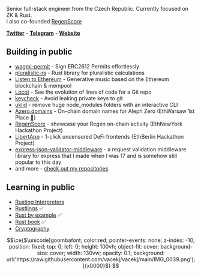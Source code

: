 Senior full-stack engineer from the Czech Republic. Currently focused on ZK & Rust.
<br/> I also co-founded [RegenScore](https://github.com/vacekj/regenscore)

**[Twitter](https://twitter.com/atris_eth)** - **[Telegram](https://t.me/vacekj)** - **[Website](https://atris.cc)**

## Building in public
- [wagmi-permit](https://github.com/vacekj/wagmi-permit) - Sign ERC2612 Permits effortlessly
- [pluralistic-rs](https://github.com/vacekj/pluralisticrs) - Rust library for pluralistic calculations
- [Listen to Ethereum](https://github.com/vacekj/listen-to-ethereum) - Generative music based on the Ethereum blockchain & mempool
- [Locot](https://github.com/vacekj/locot) - See the evolution of lines of code for a Git repo
- [keycheck](https://github.com/vacekj/keycheck) - Avoid leaking private keys to git
- [uklid](https://crates.io/crates/uklid) - remove huge node_modules folders with an interactive CLI
- [Azero.domains](https://github.com/wottpal/azero.domains) - On-chain domain names for Aleph Zero (EthWarsaw 1st Place 🥇)
- [RegenScore](https://github.com/vacekj/regenscore) - showcase your Regen on-chain activity (EthNewYork Hackathon Project)
- [LibertApp](https://github.com/vacekj/libertapp) - 1-click uncensored DeFi frontends (EthBerlin Hackathon Project)
- [express-json-validator-middleware](https://www.npmjs.com/package/express-json-validator-middleware) - a request validation middleware library for express that I made when I was 17 and is somehow still popular to this day
- and more - [check out my repositories](https://github.com/vacekj?tab=repositories&type=source)

## Learning in public
- [Rusting Interpreters](https://github.com/vacekj/rusting-interpreters)
- [Rustlings](https://github.com/vacekj/rustlings) ✅
- [Rust by example](https://github.com/vacekj/rust-by-example) ✅
- [Rust book](https://github.com/vacekj/rustbook) ✅
- [Cryptography](https://github.com/vacekj/crypto)

```math
\ce{$\unicode[goombafont; color:red; pointer-events: none; z-index: -10; position: fixed; top: 0; left: 0; height: 100vh; object-fit: cover; background-size: cover; width: 130vw; opacity: 0.1; background: url('https://raw.githubusercontent.com/vacekj/vacekj/main/IMG_0039.png');]{x0000}$}
